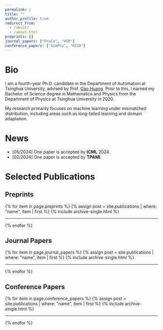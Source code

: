 ```yaml
---
permalink: /
title: ""
author_profile: true
redirect_from:
  - /about/
  - /about.html
preprints: []
journal_papers: ["ProCo", "HSP"]
conference_papers: ["SimPro", "RISA"]
---
```


# Bio

I am a fourth-year Ph.D. candidate in the Department of Automation at Tsinghua University, advised by Prof. [Gao Huang](https://www.gaohuang.net/).
Prior to this, I earned my Bachelor of Science degree in Mathematics and Physics from the Department of Physics at Tsinghua University in 2020.

My research primarily focuses on machine learning under mismatched distribution, including areas such as long-tailed learning and domain adaptation.

# News

- [05/2024] One paper is accepted by **ICML** 2024.
- [02/2024] One paper is accepted by **TPAMI**.

# Selected Publications

## Preprints

{% for item in page.preprints %}
{% assign post = site.publications | where: "name", item | first %}
{% include archive-single.html %}

---

{% endfor %}

## Journal Papers

{% for item in page.journal_papers %}
{% assign post = site.publications | where: "name", item | first %}
{% include archive-single.html %}

---

{% endfor %}

## Conference Papers

{% for item in page.conference_papers %}
{% assign post = site.publications | where: "name", item | first %}
{% include archive-single.html %}

---

{% endfor %}
